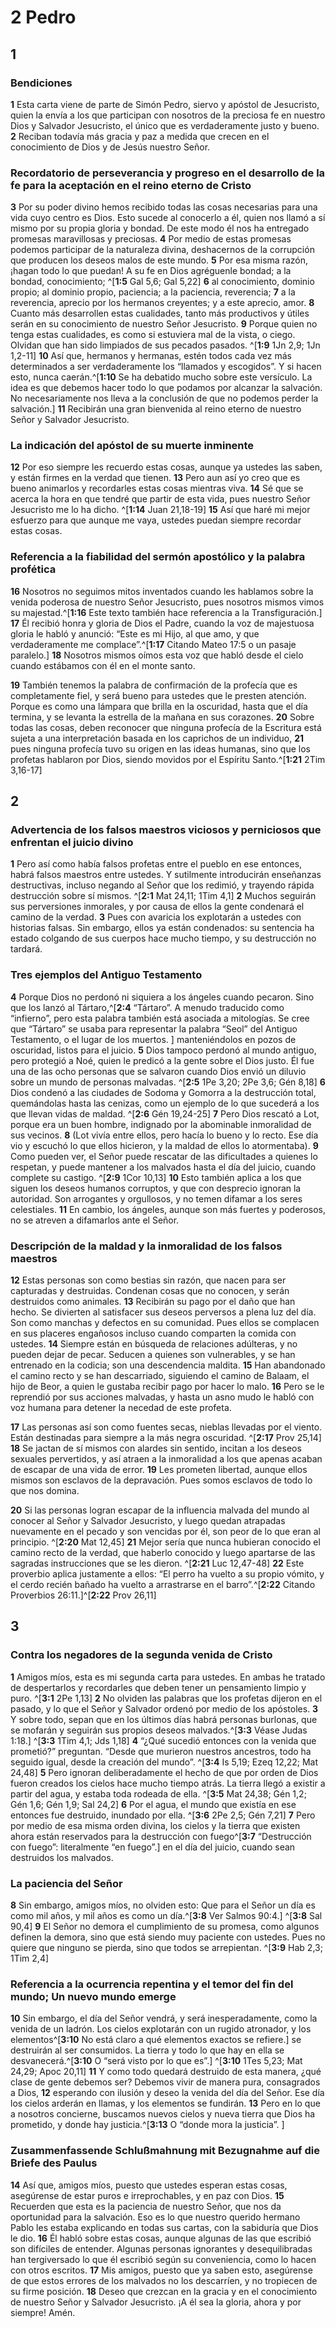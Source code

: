 # 2 Pedro

## 1 
### Bendiciones
**1** Esta carta viene de parte de Simón Pedro, siervo y apóstol de Jesucristo, quien la envía a los que participan con nosotros de la preciosa fe en nuestro Dios y Salvador Jesucristo, el único que es verdaderamente justo y bueno. **2** Reciban todavía más gracia y paz a medida que crecen en el conocimiento de Dios y de Jesús nuestro Señor. 

### Recordatorio de perseverancia y progreso en el desarrollo de la fe para la aceptación en el reino eterno de Cristo
**3** Por su poder divino hemos recibido todas las cosas necesarias para una vida cuyo centro es Dios. Esto sucede al conocerlo a él, quien nos llamó a sí mismo por su propia gloria y bondad. De este modo él nos ha entregado promesas maravillosas y preciosas. **4** Por medio de estas promesas podemos participar de la naturaleza divina, deshacernos de la corrupción que producen los deseos malos de este mundo. **5** Por esa misma razón, ¡hagan todo lo que puedan! A su fe en Dios agréguenle bondad; a la bondad, conocimiento; ^[**1:5** Gal 5,6; Gal 5,22] **6** al conocimiento, dominio propio; al dominio propio, paciencia; a la paciencia, reverencia; **7** a la reverencia, aprecio por los hermanos creyentes; y a este aprecio, amor. **8** Cuanto más desarrollen estas cualidades, tanto más productivos y útiles serán en su conocimiento de nuestro Señor Jesucristo. **9** Porque quien no tenga estas cualidades, es como si estuviera mal de la vista, o ciego. Olvidan que han sido limpiados de sus pecados pasados. ^[**1:9** 1Jn 2,9; 1Jn 1,2-11] **10** Así que, hermanos y hermanas, estén todos cada vez más determinados a ser verdaderamente los “llamados y escogidos”. Y si hacen esto, nunca caerán.^[**1:10** Se ha debatido mucho sobre este versículo. La idea es que debemos hacer todo lo que podamos por alcanzar la salvación. No necesariamente nos lleva a la conclusión de que no podemos perder la salvación.] **11** Recibirán una gran bienvenida al reino eterno de nuestro Señor y Salvador Jesucristo. 
  

### La indicación del apóstol de su muerte inminente
**12** Por eso siempre les recuerdo estas cosas, aunque ya ustedes las saben, y están firmes en la verdad que tienen. **13** Pero aun así yo creo que es bueno animarlos y recordarles estas cosas mientras viva. **14** Sé que se acerca la hora en que tendré que partir de esta vida, pues nuestro Señor Jesucristo me lo ha dicho. ^[**1:14** Juan 21,18-19] **15** Así que haré mi mejor esfuerzo para que aunque me vaya, ustedes puedan siempre recordar estas cosas. 


### Referencia a la fiabilidad del sermón apostólico y la palabra profética
**16** Nosotros no seguimos mitos inventados cuando les hablamos sobre la venida poderosa de nuestro Señor Jesucristo, pues nosotros mismos vimos su majestad.^[**1:16** Este texto también hace referencia a la Transfiguración.] **17** Él recibió honra y gloria de Dios el Padre, cuando la voz de majestuosa gloria le habló y anunció: “Este es mi Hijo, al que amo, y que verdaderamente me complace”.^[**1:17** Citando Mateo 17:5 o un pasaje paralelo.] **18** Nosotros mismos oímos esta voz que habló desde el cielo cuando estábamos con él en el monte santo. 
 

**19** También tenemos la palabra de confirmación de la profecía que es completamente fiel, y será bueno para ustedes que le presten atención. Porque es como una lámpara que brilla en la oscuridad, hasta que el día termina, y se levanta la estrella de la mañana en sus corazones. **20** Sobre todas las cosas, deben reconocer que ninguna profecía de la Escritura está sujeta a una interpretación basada en los caprichos de un individuo, **21** pues ninguna profecía tuvo su origen en las ideas humanas, sino que los profetas hablaron por Dios, siendo movidos por el Espíritu Santo.^[**1:21** 2Tim 3,16-17] 


## 2 
### Advertencia de los falsos maestros viciosos y perniciosos que enfrentan el juicio divino
**1** Pero así como había falsos profetas entre el pueblo en ese entonces, habrá falsos maestros entre ustedes. Y sutilmente introducirán enseñanzas destructivas, incluso negando al Señor que los redimió, y trayendo rápida destrucción sobre sí mismos. ^[**2:1** Mat 24,11; 1Tim 4,1] **2** Muchos seguirán sus perversiones inmorales, y por causa de ellos la gente condenará el camino de la verdad. **3** Pues con avaricia los explotarán a ustedes con historias falsas. Sin embargo, ellos ya están condenados: su sentencia ha estado colgando de sus cuerpos hace mucho tiempo, y su destrucción no tardará. 


### Tres ejemplos del Antiguo Testamento
**4** Porque Dios no perdonó ni siquiera a los ángeles cuando pecaron. Sino que los lanzó al Tártaro,^[**2:4** “Tártaro”. A menudo traducido como “infierno”, pero esta palabra también está asociada a mitologías. Se cree que “Tártaro” se usaba para representar la palabra “Seol” del Antiguo Testamento, o el lugar de los muertos. ] manteniéndolos en pozos de oscuridad, listos para el juicio. **5** Dios tampoco perdonó al mundo antiguo, pero protegió a Noé, quien le predicó a la gente sobre el Dios justo. Él fue una de las ocho personas que se salvaron cuando Dios envió un diluvio sobre un mundo de personas malvadas. ^[**2:5** 1Pe 3,20; 2Pe 3,6; Gén 8,18] **6** Dios condenó a las ciudades de Sodoma y Gomorra a la destrucción total, quemándolas hasta las cenizas, como un ejemplo de lo que sucederá a los que llevan vidas de maldad. ^[**2:6** Gén 19,24-25] **7** Pero Dios rescató a Lot, porque era un buen hombre, indignado por la abominable inmoralidad de sus vecinos. **8** (Lot vivía entre ellos, pero hacía lo bueno y lo recto. Ese día vio y escuchó lo que ellos hicieron, y la maldad de ellos lo atormentaba). **9** Como pueden ver, el Señor puede rescatar de las dificultades a quienes lo respetan, y puede mantener a los malvados hasta el día del juicio, cuando complete su castigo. ^[**2:9** 1Cor 10,13] **10** Esto también aplica a los que siguen los deseos humanos corruptos, y que con desprecio ignoran la autoridad. Son arrogantes y orgullosos, y no temen difamar a los seres celestiales. **11** En cambio, los ángeles, aunque son más fuertes y poderosos, no se atreven a difamarlos ante el Señor. 
   

### Descripción de la maldad y la inmoralidad de los falsos maestros
**12** Estas personas son como bestias sin razón, que nacen para ser capturadas y destruidas. Condenan cosas que no conocen, y serán destruidos como animales. **13** Recibirán su pago por el daño que han hecho. Se divierten al satisfacer sus deseos perversos a plena luz del día. Son como manchas y defectos en su comunidad. Pues ellos se complacen en sus placeres engañosos incluso cuando comparten la comida con ustedes. **14** Siempre están en búsqueda de relaciones adúlteras, y no pueden dejar de pecar. Seducen a quienes son vulnerables, y se han entrenado en la codicia; son una descendencia maldita. **15** Han abandonado el camino recto y se han descarriado, siguiendo el camino de Balaam, el hijo de Beor, a quien le gustaba recibir pago por hacer lo malo. **16** Pero se le reprendió por sus acciones malvadas, y hasta un asno mudo le habló con voz humana para detener la necedad de este profeta. 

**17** Las personas así son como fuentes secas, nieblas llevadas por el viento. Están destinadas para siempre a la más negra oscuridad. ^[**2:17** Prov 25,14] **18** Se jactan de sí mismos con alardes sin sentido, incitan a los deseos sexuales pervertidos, y así atraen a la inmoralidad a los que apenas acaban de escapar de una vida de error. **19** Les prometen libertad, aunque ellos mismos son esclavos de la depravación. Pues somos esclavos de todo lo que nos domina. 


**20** Si las personas logran escapar de la influencia malvada del mundo al conocer al Señor y Salvador Jesucristo, y luego quedan atrapadas nuevamente en el pecado y son vencidas por él, son peor de lo que eran al principio. ^[**2:20** Mat 12,45] **21** Mejor sería que nunca hubieran conocido el camino recto de la verdad, que haberlo conocido y luego apartarse de las sagradas instrucciones que se les dieron. ^[**2:21** Luc 12,47-48] **22** Este proverbio aplica justamente a ellos: “El perro ha vuelto a su propio vómito, y el cerdo recién bañado ha vuelto a arrastrarse en el barro”.^[**2:22** Citando Proverbios 26:11.]^[**2:22** Prov 26,11] 
   

## 3 
### Contra los negadores de la segunda venida de Cristo
**1** Amigos míos, esta es mi segunda carta para ustedes. En ambas he tratado de despertarlos y recordarles que deben tener un pensamiento limpio y puro. ^[**3:1** 2Pe 1,13] **2** No olviden las palabras que los profetas dijeron en el pasado, y lo que el Señor y Salvador ordenó por medio de los apóstoles. **3** Y sobre todo, sepan que en los últimos días habrá personas burlonas, que se mofarán y seguirán sus propios deseos malvados.^[**3:3** Véase Judas 1:18.] ^[**3:3** 1Tim 4,1; Jds 1,18] **4** “¿Qué sucedió entonces con la venida que prometió?” preguntan. “Desde que murieron nuestros ancestros, todo ha seguido igual, desde la creación del mundo”. ^[**3:4** Is 5,19; Ezeq 12,22; Mat 24,48] **5** Pero ignoran deliberadamente el hecho de que por orden de Dios fueron creados los cielos hace mucho tiempo atrás. La tierra llegó a existir a partir del agua, y estaba toda rodeada de ella. ^[**3:5** Mat 24,38; Gén 1,2; Gén 1,6; Gén 1,9; Sal 24,2] **6** Por el agua, el mundo que existía en ese entonces fue destruido, inundado por ella. ^[**3:6** 2Pe 2,5; Gén 7,21] **7** Pero por medio de esa misma orden divina, los cielos y la tierra que existen ahora están reservados para la destrucción con fuego^[**3:7** “Destrucción con fuego”: literalmente “en fuego”.] en el día del juicio, cuando sean destruidos los malvados. 
      

### La paciencia del Señor
**8** Sin embargo, amigos míos, no olviden esto: Que para el Señor un día es como mil años, y mil años es como un día.^[**3:8** Ver Salmos 90:4.] ^[**3:8** Sal 90,4] **9** El Señor no demora el cumplimiento de su promesa, como algunos definen la demora, sino que está siendo muy paciente con ustedes. Pues no quiere que ninguno se pierda, sino que todos se arrepientan. ^[**3:9** Hab 2,3; 1Tim 2,4] 
  

### Referencia a la ocurrencia repentina y el temor del fin del mundo; Un nuevo mundo emerge
**10** Sin embargo, el día del Señor vendrá, y será inesperadamente, como la venida de un ladrón. Los cielos explotarán con un rugido atronador, y los elementos^[**3:10** No está claro a qué elementos exactos se refiere.] se destruirán al ser consumidos. La tierra y todo lo que hay en ella se desvanecerá.^[**3:10** O “será visto por lo que es”.] ^[**3:10** 1Tes 5,23; Mat 24,29; Apoc 20,11] **11** Y como todo quedará destruido de esta manera, ¿qué clase de gente debemos ser? Debemos vivir de manera pura, consagrados a Dios, **12** esperando con ilusión y deseo la venida del día del Señor. Ese día los cielos arderán en llamas, y los elementos se fundirán. **13** Pero en lo que a nosotros concierne, buscamos nuevos cielos y nueva tierra que Dios ha prometido, y donde hay justicia.^[**3:13** O “donde mora la justicia”. ] 
   

### Zusammenfassende Schlußmahnung mit Bezugnahme auf die Briefe des Paulus
**14** Así que, amigos míos, puesto que ustedes esperan estas cosas, asegúrense de estar puros e irreprochables, y en paz con Dios. **15** Recuerden que esta es la paciencia de nuestro Señor, que nos da oportunidad para la salvación. Eso es lo que nuestro querido hermano Pablo les estaba explicando en todas sus cartas, con la sabiduría que Dios le dio. **16** Él habló sobre estas cosas, aunque algunas de las que escribió son difíciles de entender. Algunas personas ignorantes y desequilibradas han tergiversado lo que él escribió según su conveniencia, como lo hacen con otros escritos. **17** Mis amigos, puesto que ya saben esto, asegúrense de que estos errores de los malvados no los descarríen, y no tropiecen de su firme posición. **18** Deseo que crezcan en la gracia y en el conocimiento de nuestro Señor y Salvador Jesucristo. ¡A él sea la gloria, ahora y por siempre! Amén. 